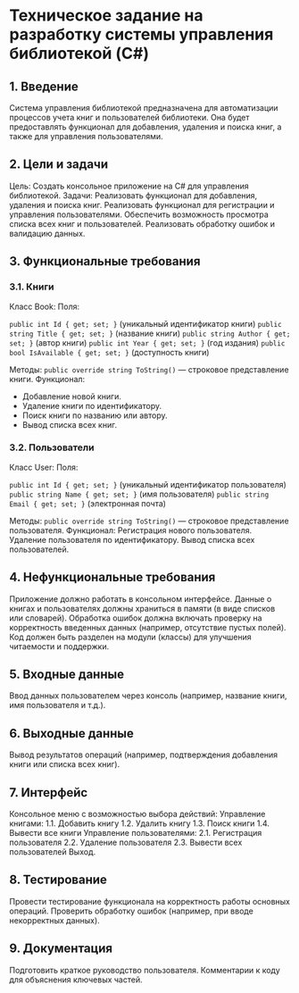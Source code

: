 # Техническое задание на разработку системы управления библиотекой (C#)
## 1. Введение
   Система управления библиотекой предназначена для автоматизации процессов учета книг и пользователей библиотеки. Она будет предоставлять функционал для добавления, удаления и поиска книг, а также для управления пользователями.

## 2. Цели и задачи
   Цель: Создать консольное приложение на C# для управления библиотекой.
   Задачи:
   Реализовать функционал для добавления, удаления и поиска книг.
   Реализовать функционал для регистрации и управления пользователями.
   Обеспечить возможность просмотра списка всех книг и пользователей.
   Реализовать обработку ошибок и валидацию данных.
## 3. Функциональные требования
   ### 3.1. Книги
   Класс Book:
   Поля:

`public int Id { get; set; }` (уникальный идентификатор книги)
   `public string Title { get; set; }` (название книги)
   `public string Author { get; set; }` (автор книги)
   `public int Year { get; set; }` (год издания)
   `public bool IsAvailable { get; set; }` (доступность книги)

Методы:
   `public override string ToString()` — строковое представление книги.
   Функционал:
   * Добавление новой книги.
   * Удаление книги по идентификатору.
   * Поиск книги по названию или автору.
   * Вывод списка всех книг. 
   
### 3.2. Пользователи
   Класс User:
   Поля:
   
`public int Id { get; set; }` (уникальный идентификатор пользователя)
   `public string Name { get; set; }` (имя пользователя)
   `public string Email { get; set; }` (электронная почта)
   
Методы:
   `public override string ToString()` — строковое представление пользователя.
   Функционал:
   Регистрация нового пользователя.
   Удаление пользователя по идентификатору.
   Вывод списка всех пользователей.
## 4. Нефункциональные требования
   Приложение должно работать в консольном интерфейсе.
   Данные о книгах и пользователях должны храниться в памяти (в виде списков или словарей).
   Обработка ошибок должна включать проверку на корректность введенных данных (например, отсутствие пустых полей).
   Код должен быть разделен на модули (классы) для улучшения читаемости и поддержки.
## 5. Входные данные
   Ввод данных пользователем через консоль (например, название книги, имя пользователя и т.д.).
## 6. Выходные данные
   Вывод результатов операций (например, подтверждения добавления книги или списка всех книг).
## 7. Интерфейс
   Консольное меню с возможностью выбора действий:
   Управление книгами:
   1.1. Добавить книгу
   1.2. Удалить книгу
   1.3. Поиск книги
   1.4. Вывести все книги
   Управление пользователями:
   2.1. Регистрация пользователя
   2.2. Удаление пользователя
   2.3. Вывести всех пользователей
   Выход.
## 8. Тестирование
   Провести тестирование функционала на корректность работы основных операций.
   Проверить обработку ошибок (например, при вводе некорректных данных).
## 9. Документация
   Подготовить краткое руководство пользователя.
   Комментарии к коду для объяснения ключевых частей.
